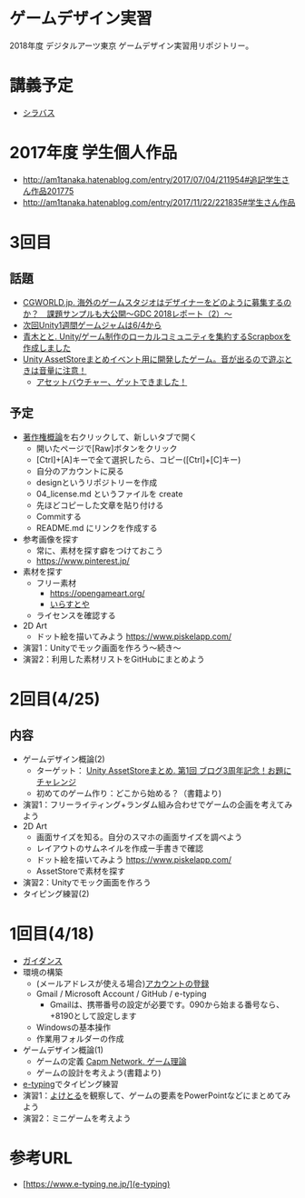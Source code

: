 # ゲームデザイン実習
2018年度 デジタルアーツ東京 ゲームデザイン実習用リポジトリー。

# 講義予定
- [シラバス](syllabus.md)

# 2017年度 学生個人作品
- http://am1tanaka.hatenablog.com/entry/2017/07/04/211954#追記学生さん作品201775
- http://am1tanaka.hatenablog.com/entry/2017/11/22/221835#学生さん作品

# 3回目
## 話題
- [CGWORLD.jp. 海外のゲームスタジオはデザイナーをどのように募集するのか？　課題サンプルも大公開〜GDC 2018レポート（2）〜](https://cgworld.jp/feature/201804-gdc2018pt2.html)
- [次回Unity1週間ゲームジャムは6/4から](https://unityroom.com/unity1weeks)
- [青木とと. Unity/ゲーム制作のローカルコミュニティを集約するScrapboxを作成しました ](http://lycoris102.hatenablog.com/entry/2018/04/30/204940)
- [Unity AssetStoreまとめイベント用に開発したゲーム。音が出るので遊ぶときは音量に注意！](https://unityroom.com/games/tasutosan)
  - [アセットバウチャー、ゲットできました！](http://www.asset-sale.net/entry/EventEnd180429)

## 予定
- [著作権概論](https://github.com/dat17/design/blob/master/docs/04_license.md)を右クリックして、新しいタブで開く
  - 開いたページで[Raw]ボタンをクリック
  - [Ctrl]+[A]キーで全て選択したら、コピー([Ctrl]+[C]キー)
  - 自分のアカウントに戻る
  - designというリポジトリーを作成
  - 04_license.md というファイルを create
  - 先ほどコピーした文章を貼り付ける
  - Commitする
  - README.md にリンクを作成する
- 参考画像を探す
  - 常に、素材を探す癖をつけておこう
  - https://www.pinterest.jp/
- 素材を探す
  - フリー素材
    - https://opengameart.org/
    - [いらすとや](https://www.irasutoya.com/)
  - ライセンスを確認する
- 2D Art
  - ドット絵を描いてみよう https://www.piskelapp.com/
- 演習1：Unityでモック画面を作ろう～続き～
- 演習2：利用した素材リストをGitHubにまとめよう

# 2回目(4/25)
## 内容
- ゲームデザイン概論(2)
  - ターゲット： [Unity AssetStoreまとめ. 第1回 ブログ3周年記念！お題にチャレンジ](http://www.asset-sale.net/entry/ChallengeEvent180417)
  - 初めてのゲーム作り：どこから始める？（書籍より)
- 演習1：フリーライティング+ランダム組み合わせでゲームの企画を考えてみよう
- 2D Art
  - 画面サイズを知る。自分のスマホの画面サイズを調べよう
  - レイアウトのサムネイルを作成ー手書きで確認
  - ドット絵を描いてみよう https://www.piskelapp.com/
  - AssetStoreで素材を探す
- 演習2：Unityでモック画面を作ろう
- タイピング練習(2)

# 1回目(4/18)
- [ガイダンス](https://gitpitch.com/dat18/design/01)
- 環境の構築
  - (メールアドレスが使える場合)[アカウントの登録](docs/01.md)
  - Gmail / Microsoft Account / GitHub / e-typing
    - Gmailは、携帯番号の設定が必要です。090から始まる番号なら、+8190として設定します
  - Windowsの基本操作
  - 作業用フォルダーの作成
- ゲームデザイン概論(1)
  - ゲームの定義 [Capm Network. ゲーム理論](http://capm-network.com/?tag=%E3%82%B2%E3%83%BC%E3%83%A0%E7%90%86%E8%AB%96)
  - ゲームの設計を考えよう(書籍より)
- [e-typing](https://www.e-typing.ne.jp/)でタイピング練習
- 演習1：[よけとる](https://dat18.github.io/design/yoketoru/)を観察して、ゲームの要素をPowerPointなどにまとめてみよう
- 演習2：ミニゲームを考えよう

# 参考URL
- [https://www.e-typing.ne.jp/](e-typing)
